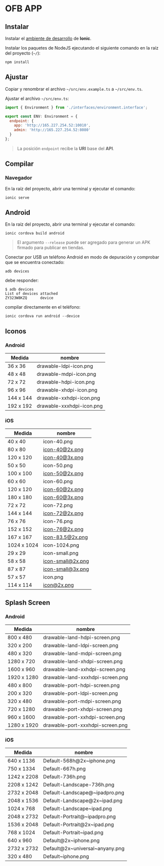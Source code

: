 # OFB APP

## Instalar

Instalar el [ambiente de desarrollo](https://gist.github.com/spardo6/1ba195e6f9c4f6f867ba460fdcbc93dd) de **Ionic**.

Instalar los paquetes de NodeJS ejecutando el siguiente comando en la raíz del proyecto (`~/`):

```shell
npm install
```

## Ajustar

Copiar y renombrar el archivo `~/src/env.example.ts` a `~/src/env.ts`.

Ajustar el archivo `~/src/env.ts`:

```js
import { Environment } from './interfaces/environment.interface';

export const ENV: Environment = {
  endpoint: {
    app: 'http://165.227.254.52:10010',
    admin: 'http://165.227.254.52:8080'
  }
};
```

> La posición `endpoint` recibe la **URI** base del **API**.

## Compilar

### Navegador

En la raíz del proyecto, abrir una terminal y ejecutar el comando:

```shell
ionic serve
```

## Android

En la raíz del proyecto, abrir una terminal y ejecutar el comando:

```shell
ionic cordova build android
```

> El argumento `--release` puede ser agregado para generar un APK firmado para publicar en tiendas.

Conectar por USB un teléfono Android en modo de depuración y comprobar que se encuentra conectado:

```shell
adb devices
```

debe responder:

```shell
$ adb devices
List of devices attached
ZY323W8KZQ      device
```

compilar directamente en el teléfono:

```shell
ionic cordova run android --device
```

## Iconos

### Android

| Medida    | nombre                    |
|-----------|---------------------------|
| 36 x 36   | drawable-ldpi-icon.png    |
| 48 x 48   | drawable-mdpi-icon.png    |
| 72 x 72   | drawable-hdpi-icon.png    |
| 96 x 96   | drawable-xhdpi-icon.png   |
| 144 x 144 | drawable-xxhdpi-icon.png  |
| 192 x 192 | drawable-xxxhdpi-icon.png |

### iOS

| Medida      | nombre            |
|-------------|-------------------|
| 40 x 40     | icon-40.png       |
| 80 x 80     | icon-40@2x.png    |
| 120 x 120   | icon-40@3x.png    |
| 50 x 50     | icon-50.png       |
| 100 x 100   | icon-50@2x.png    |
| 60 x 60     | icon-60.png       |
| 120 x 120   | icon-60@2x.png    |
| 180 x 180   | icon-60@3x.png    |
| 72 x 72     | icon-72.png       |
| 144 x 144   | icon-72@2x.png    |
| 76 x 76     | icon-76.png       |
| 152 x 152   | icon-76@2x.png    |
| 167 x 167   | icon-83.5@2x.png  |
| 1024 x 1024 | icon-1024.png     |
| 29 x 29     | icon-small.png    |
| 58 x 58     | icon-small@2x.png |
| 87 x 87     | icon-small@3x.png |
| 57 x 57     | icon.png          |
| 114 x 114   | icon@2x.png       |

## Splash Screen

### Android

| Medida      | nombre                           |
|-------------|----------------------------------|
| 800 x 480   | drawable-land-hdpi-screen.png    |
| 320 x 200   | drawable-land-ldpi-screen.png    |
| 480 x 320   | drawable-land-mdpi-screen.png    |
| 1280 x 720  | drawable-land-xhdpi-screen.png   |
| 1600 x 960  | drawable-land-xxhdpi-screen.png  |
| 1920 x 1280 | drawable-land-xxxhdpi-screen.png |
| 480 x 800   | drawable-port-hdpi-screen.png    |
| 200 x 320   | drawable-port-ldpi-screen.png    |
| 320 x 480   | drawable-port-mdpi-screen.png    |
| 720 x 1280  | drawable-port-xhdpi-screen.png   |
| 960 x 1600  | drawable-port-xxhdpi-screen.png  |
| 1280 x 1920 | drawable-port-xxxhdpi-screen.png |

### iOS

| Medida      | nombre                          |
|-------------|---------------------------------|
| 640 x 1136  | Default-568h@2x~iphone.png      |
| 750 x 1334  | Default-667h.png                |
| 1242 x 2208 | Default-736h.png                |
| 2208 x 1242 | Default-Landscape-736h.png      |
| 2732 x 2048 | Default-Landscape@~ipadpro.png  |
| 2048 x 1536 | Default-Landscape@2x~ipad.png   |
| 1024 x 768  | Default-Landscape~ipad.png      |
| 2048 x 2732 | Default-Portrait@~ipadpro.png   |
| 1536 x 2048 | Default-Portrait@2x~ipad.png    |
| 768 x 1024  | Default-Portrait~ipad.png       |
| 640 x 960   | Default@2x~iphone.png           |
| 2732 x 2732 | Default@2x~universal~anyany.png |
| 320 x 480   | Default~iphone.png              |
